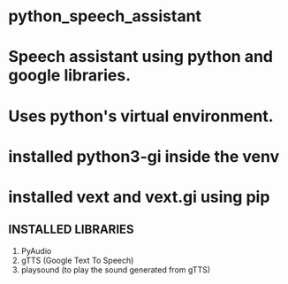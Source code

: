 # python_speech_assistant
# Speech assistant using python and google libraries.


# Uses python's virtual environment.

# installed python3-gi inside the venv
# installed vext and vext.gi using pip

## INSTALLED LIBRARIES ##
1. PyAudio
2. gTTS (Google Text To Speech)
3. playsound (to play the sound generated from gTTS)